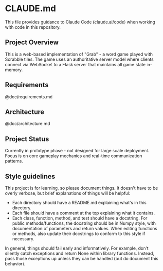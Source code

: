 # CLAUDE.md

This file provides guidance to Claude Code (claude.ai/code) when working with code in this repository.

## Project Overview

This is a web-based implementation of "Grab" - a word game played with Scrabble tiles. The game uses an authoritative server model where clients connect via WebSocket to a Flask server that maintains all game state in-memory.

## Requirements

@doc/requirements.md

## Architecture

@doc/architecture.md

## Project Status

Currently in prototype phase - not designed for large scale deployment. Focus is on core gameplay mechanics and real-time communication patterns.

## Style guidelines

This project is for learning, so please document things.  It doesn't have to be overly verbose, but brief explanations of things will be helpful:
- Each directory should have a README.md explaining what's in this directory.
- Each file should have a comment at the top explaining what it contains.
- Each class, function, method, and test should have a docstring.  For public methods/functions, the docstring should be in Numpy style, with
  documentation of parameters and return values.  When editing functions or methods, also update their docstrings to conform to this style
  if necessary.
  
In general, things should fail early and informatively.  For example, don't silently catch exceptions and return None within library functions.  Instead, pass those exceptions up unless they can be handled (but do document this behavior).


